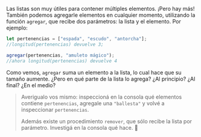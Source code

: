 Las listas son muy útiles para contener múltiples elementos. ¡Pero hay más! También podemos agregarle elementos en cualquier momento, utilizando la función `agregar`, que recibe dos parámetros: la lista y el elemento. Por ejemplo:

```javascript
let pertenencias = ["espada", "escudo", "antorcha"];
//longitud(pertenencias) devuelve 3;

agregar(pertenencias, "amuleto mágico");
//ahora longitud(pertenencias) devuelve 4
```

Como vemos, `agregar` suma un elemento a la lista, lo cual hace que su tamaño aumente. ¿Pero en qué parte de la lista lo agrega? ¿Al principio? ¿Al final? ¿En el medio?

> Averigualo vos mismo: inspeccioná en la consola qué elementos contiene `pertenencias`, agregale una `"ballesta"` y volvé a inspeccionar `pertenencias`.
>
> Además existe un procedimiento `remover`, que sólo recibe la lista por parámetro. Investigá en la consola qué hace. :thought_balloon:

